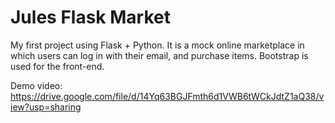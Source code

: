 # Jules Flask Market
My first project using Flask + Python. It is a mock online marketplace in which users can log in with their email, and purchase items. Bootstrap is used for the front-end.

Demo video: https://drive.google.com/file/d/14Yq63BGJFmth6d1VWB6tWCkJdtZ1aQ38/view?usp=sharing
